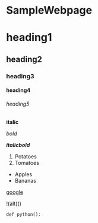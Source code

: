 # SampleWebpage
# heading1

## heading2

### heading3

#### heading4

###### heading5

**italic**

*bold*

***italicbold***

1. Potatoes
2. Tomatoes

- Apples
- Bananas

[google](https://www.google.com/)

!(alt)()

`def python():`
